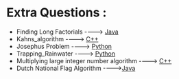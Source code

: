 # Extra Questions :

* Finding Long Factorials ----> [Java](/Code/Java/Long_Factorial.java)
* Kahns_algorithm ----> [C++](/Code/C++/Kahns_algorithm.cpp)
* Josephus Problem ----> [Python](/Code/Python/josephus_problem.py)
* Trapping_Rainwater ----> [Python](/Code/Python/trapping_rainwater.py)
* Multiplying large integer number algorithm ----> [C++](/Code/C++/Multiplying_large_integer_number.cpp)
* Dutch National Flag Algorithm ---->[Java](/Code/Java/Segregate01and2.java)
